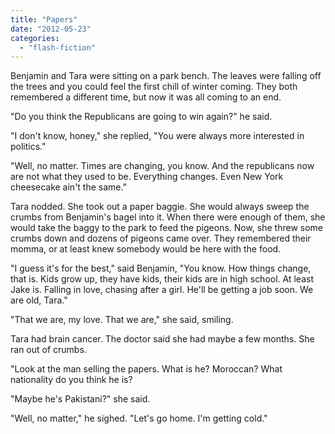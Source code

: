 ```yaml
---
title: "Papers"
date: "2012-05-23"
categories: 
  - "flash-fiction"
---
```


Benjamin and Tara were sitting on a park bench. The leaves were falling off the trees and you could feel the first chill of winter coming. They both remembered a different time, but now it was all coming to an end.

"Do you think the Republicans are going to win again?" he said.

"I don't know, honey," she replied, "You were always more interested in politics."

"Well, no matter. Times are changing, you know. And the republicans now are not what they used to be. Everything changes. Even New York cheesecake ain't the same."

Tara nodded. She took out a paper baggie. She would always sweep the crumbs from Benjamin's bagel into it. When there were enough of them, she would take the baggy to the park to feed the pigeons. Now, she threw some crumbs down and dozens of pigeons came over. They remembered their momma, or at least knew somebody would be here with the food.

"I guess it's for the best," said Benjamin, "You know. How things change, that is. Kids grow up, they have kids, their kids are in high school. At least Jake is. Falling in love, chasing after a girl. He'll be getting a job soon. We are old, Tara."

"That we are, my love. That we are," she said, smiling.

Tara had brain cancer. The doctor said she had maybe a few months. She ran out of crumbs.

"Look at the man selling the papers. What is he? Moroccan? What nationality do you think he is?

"Maybe he's Pakistani?" she said.

"Well, no matter," he sighed. "Let's go home. I'm getting cold."

